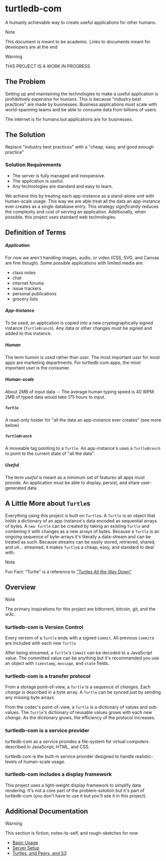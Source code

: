 # turtledb-com

A humanly achievable way to create useful applications for other humans.

> [!NOTE] 
> This document is meant to be academic.
> Links to documents meant for developers are at the end

> [!WARNING] 
> THIS PROJECT IS A WORK IN PROGRESS


## The Problem

Setting up and maintaining the technologies to make a useful application is prohibitively expensive for humans. 
This is because "industry best practices" are made by businesses.
Business applications must scale with world-spanning teams and be able to consume data from billions of users. 

The internet is for humans but applications are for businesses.

## The Solution 

Replace "industry best practices" with a "cheap, easy, and good enough practice"

### Solution Requirements

* The server is fully managed and inexpensive.
* The application is useful.
* Any technologies are standard and easy to learn.

We achieve this by treating each app-instance as a stand-alone unit with human-scale usage.
This way we are able treat all the data an app-instance ever creates as a single database entry.
This strategy *significantly* reduces the complexity and cost of serving an application.
Additionally, when possible, this project uses standard web technologies.

## Definition of Terms

##### Application
For now we aren't handling images, audio, or video (CSS, SVG, and Canvas are fine though). 
Some possible applications with limited media are:

* class notes
* chat
* internet forums
* issue trackers
* personal publications
* grocery lists

##### App-Instance
To be used, an application is copied into a new cryptographically signed instance (`TurtleBranch`). 
Any data or other changes must be signed and added to this instance.

##### Human
The term *human* is used rather than *user*. 
The most important *user* for most apps are marketing departments.
For turtledb-com apps, the most important *user* is the consumer.

##### Human-scale
About 2MB of input data
-- The average human typing speed is 40 WPM. 
2MB of typed data would take 175 hours to input. 

##### `Turtle`
A read-only holder for "all the data an app-instance ever creates" (see more below)

##### `TurtleBranch`
A moveable tag pointing to a `Turtle`. 
An app-instance's uses a `TurtleBranch` to point to the current state of "all the data".

##### Useful 
The term *useful* is meant as a minimum set of features all apps must provide.
An application must be able to display, persist, and share user-generated data.

## A Little More about `Turtle`s

Everything using this project is built on `Turtle`s.
A `Turtle` is an object that holds a dictionary of an app-instance's data encoded as sequential arrays of bytes.
A `new Turtle` can be created by taking an existing `Turtle` and combining it with changes as a new arrays of bytes.
Because a `Turtle` is an ongoing sequence of byte-arrays it's literally a data-stream and can be treated as such.
Because streams can be easily stored, retrieved, shared, and *uh...* streamed, it makes `Turtle`s a cheap, easy, and standard to deal with.

> [!NOTE] 
> Fun Fact: "Turtle" is a reference to ["Turtles All the Way Down"](https://en.wikipedia.org/wiki/Turtles_all_the_way_down)

## Overview

> [!NOTE] 
> The primary inspirations for this project are bittorrent, bitcoin, git, and the w3c. 

### turtledb-com is Version Control

Every version of a `Turtle` ends with a signed `Commit`. 
All previous `Commit`s are included with each new `Turtle`

After being streamed, a `Turtle`'s `Commit` can be decoded to a JavaScript value. 
The committed value can be anything but it's recommended you use an object with `timestamp`, `message`, and `state` fields.

### turtledb-com is a transfer protocol

From a storage point-of-view, a `Turtle` is a sequence of *changes*.
Each *change* is described in a byte array.
A `Turtle` can be synced just by sending any missing byte arrays.

From the codec's point-of-view, a `Turtle` is a dictionary of values and sub-values.
The `Turtle`'s dictionary of reusable values grows with each new *change*.
As the dictionary grows, the efficiency of the protocol increases.

### turtledb-com is a service provider

turtledb-com as a service provides a file-system for virtual computers described in JavaScript, HTML, and CSS.

turtledb.com is the built-in service provider designed to handle realistic-levels of human-scale usage.

### turtledb-com includes a display framework

This project uses a light-weight display framework to simplify data rendering. 
It's not a core part of the problem-solution but it's part of turtledb-com (you don't have to use it but you'll see it in this project).

## Additional Documentation

> [!WARNING] 
> This section is fiction, notes-to-self, and rough-sketches for now

* [Basic Usage](docs/basic_usage.md)
* [Server Setup](docs/server_setup.md)
* [Turtles, and Peers, and S3](docs/turtles_peers_s3.md)
